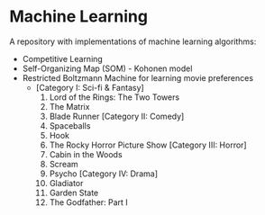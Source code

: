 # Machine Learning

A repository with implementations of machine learning algorithms:
- Competitive Learning
- Self-Organizing Map (SOM) - Kohonen model
- Restricted Boltzmann Machine for learning movie preferences
    - [Category I: Sci-fi & Fantasy]
      1. Lord of the Rings: The Two Towers
      2. The Matrix
      3. Blade Runner
      [Category II: Comedy]
      4. Spaceballs
      5. Hook
      6. The Rocky Horror Picture Show
      [Category III: Horror]
      7. Cabin in the Woods
      8. Scream
      9. Psycho
      [Category IV: Drama]
      10. Gladiator
      11. Garden State
      12. The Godfather: Part I
